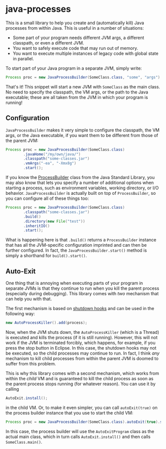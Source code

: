 # java-processes

This is a small library to help you create and (automatically kill) Java processes from
within Java. This is useful in a number of situations:

* Some part of your program needs different JVM args, a different classpath, or even
  a different JVM.
* You want to safely execute code that may run out of memory.
* You want to execute multiple instances of legacy code with global state in parallel.

To start part of your Java program in a separate JVM, simply write:

```java
Process proc = new JavaProcessBuilder(SomeClass.class, "some", "args").start();
```

That's it! This snippet will start a new JVM with `SomeClass` as the main class. No
need to specify the classpath, the VM args, or the path to the Java executable; these
are all taken from the JVM in which your program is running!

## Configuration

`JavaProcessBuilder` makes it very simple to configure the classpath, the VM args, or
the Java executable, if you want them to be different from those of the parent JVM:

```java
Process proc = new JavaProcessBuilder(SomeClass.class)
        .javaHome("/my/own/java/")
        .classpath("some-classes.jar")
        .vmArgs("-ea", "-Xmx8g")
        .start();
```

If you know the [ProcessBuilder](https://docs.oracle.com/javase/9/docs/api/java/lang/ProcessBuilder.html)
class from the Java Standard Library, you may also know that lets you specify a number
of additional options when starting a process, such as environment variables, working
directory, or I/O behavior. `JavaProcessBuilder` is actually built on top of
`ProcessBuilder`, so you can configure all of these things too:

```java
Process proc = new JavaProcessBuilder(SomeClass.class)
        .classpath("some-classes.jar")
        .build()
        .directory(new File("test"))
        .inheritIO()
        .start();
```

What is happening here is that `.build()` returns a `ProcessBuilder` instance that
has all the JVM-specific configuration imprinted and can then be further configured.
In fact, the `JavaProcessBuilder.start()` method is simply a shorthand for
`build().start()`.

## Auto-Exit

One thing that is annoying when executing parts of your program in separate JVMs is
that they continue to run when you kill the parent process (especially during
debugging). This library comes with *two* mechanism that can help you with that.

The first mechanism is based on
[shutdown hooks](https://docs.oracle.com/javase/9/docs/api/java/lang/Runtime.html#addShutdownHook-java.lang.Thread-)
and can be used in the following way:

```java
new AutoProcessKiller().add(process);
```

Now, when the JVM shuts down, the `AutoProcessKiller` (which is a Thread) is executed
and kills the process (if it is still running).
However, this will not work if the JVM is terminated forcibly, which happens, for
example, if you press the stop button in Eclipse. In this case, the shutdown hooks
may not be executed, so the child processes may continue to run. In fact, I think
*any* mechanism to kill child processes from within the parent JVM is doomed to
suffer from this problem.

This is why this library comes with a second mechanism, which works from within the
*child* VM and is guaranteed to kill the child process as soon as the parent process
stops running (for whatever reason). You can use it by calling

```java
AutoExit.install();
```

in the child VM. Or, to make it even simpler, you can call `autoExit(true)` on the
process builder instance that you use to start the child VM:

```java
Process proc = new JavaProcessBuilder(SomeClass.class).autoExit(true).start();
```

In this case, the process builder will use the `AutoExitProgram` class as the actual
main class, which in turn calls `AutoExit.install()` and then calls `SomeClass.main()`.
